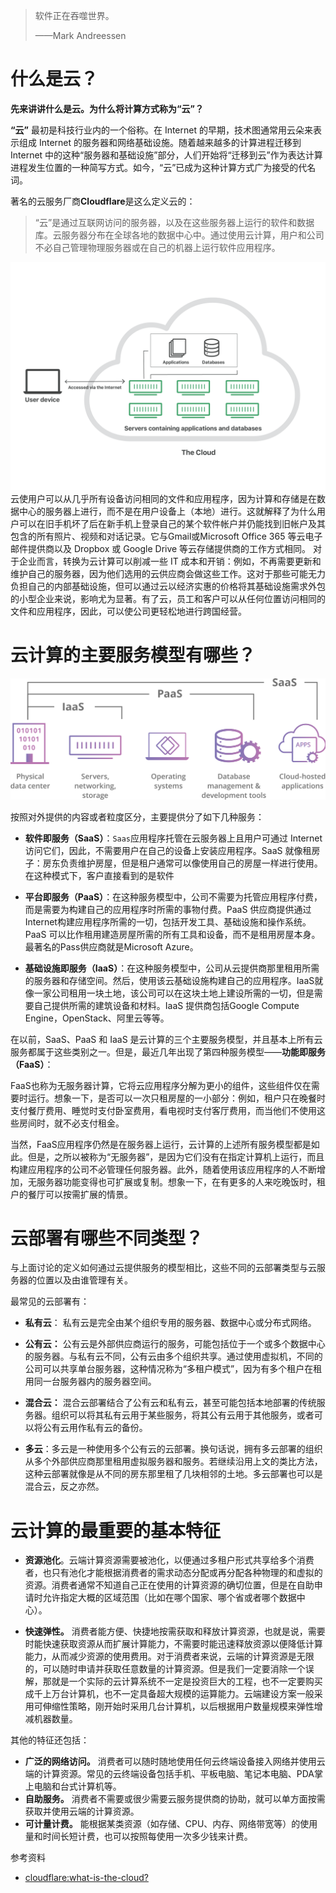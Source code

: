>软件正在吞噬世界。
>
>——Mark Andreessen

# 什么是云？

**先来讲讲什么是云。为什么将计算方式称为“云”？**

**“云”** 最初是科技行业内的一个俗称。在 Internet 的早期，技术图通常用云朵来表示组成 Internet 的服务器和网络基础设施。随着越来越多的计算进程迁移到 Internet 中的这种“服务器和基础设施”部分，人们开始将“迁移到云”作为表达计算进程发生位置的一种简写方式。如今，“云”已成为这种计算方式广为接受的代名词。

著名的云服务厂商**Cloudflare**是这么定义云的：
>“云”是通过互联网访问的服务器，以及在这些服务器上运行的软件和数据库。云服务器分布在全球各地的数据中心中。通过使用云计算，用户和公司不必自己管理物理服务器或在自己的机器上运行软件应用程序。



![what-is-the-cloud](images/what-is-the-cloud.png)
云使用户可以从几乎所有设备访问相同的文件和应用程序，因为计算和存储是在数据中心的服务器上进行，而不是在用户设备上（本地）进行。这就解释了为什么用户可以在旧手机坏了后在新手机上登录自己的某个软件帐户并仍能找到旧帐户及其包含的所有照片、视频和对话记录。它与Gmail或Microsoft Office 365 等云电子邮件提供商以及 Dropbox 或 Google Drive 等云存储提供商的工作方式相同。
对于企业而言，转换为云计算可以削减一些 IT 成本和开销：例如，不再需要更新和维护自己的服务器，因为他们选用的云供应商会做这些工作。这对于那些可能无力负担自己的内部基础设施，但可以通过云以经济实惠的价格将其基础设施需求外包的小型企业来说，影响尤为显著。有了云，员工和客户可以从任何位置访问相同的文件和应用程序，因此，可以使公司更轻松地进行跨国经营。

# 云计算的主要服务模型有哪些？
![saas-paas-iaas-diagram](images/saas-paas-iaas-diagram.svg)

按照对外提供的内容或者粒度区分，主要提供分了如下几种服务：
* **软件即服务（SaaS）**：`Saas`应用程序托管在云服务器上且用户可通过 Internet 访问它们，因此，不需要用户在自己的设备上安装应用程序。SaaS 就像租房子：房东负责维护房屋，但是租户通常可以像使用自己的房屋一样进行使用。在这种模式下，客户直接看到的是软件

* **平台即服务（PaaS）**：在这种服务模型中，公司不需要为托管应用程序付费，而是需要为构建自己的应用程序时所需的事物付费。PaaS 供应商提供通过Internet构建应用程序所需的一切，包括开发工具、基础设施和操作系统。PaaS 可以比作租用建造房屋所需的所有工具和设备，而不是租用房屋本身。最著名的Pass供应商就是Microsoft Azure。
* **基础设施即服务（IaaS）**：在这种服务模型中，公司从云提供商那里租用所需的服务器和存储空间。然后，使用该云基础设施构建自己的应用程序。IaaS就像一家公司租用一块土地，该公司可以在这块土地上建设所需的一切，但是需要自己提供所需的建筑设备和材料。IaaS 提供商包括Google Compute Engine，OpenStack、阿里云等等。

在以前，SaaS、PaaS 和 IaaS 是云计算的三个主要服务模型，并且基本上所有云服务都属于这些类别之一。但是，最近几年出现了第四种服务模型——**功能即服务（FaaS）**：

FaaS也称为无服务器计算，它将云应用程序分解为更小的组件，这些组件仅在需要时运行。想象一下，是否可以一次只租房屋的一小部分：例如，租户只在晚餐时支付餐厅费用、睡觉时支付卧室费用，看电视时支付客厅费用，而当他们不使用这些房间时，就不必支付租金。

当然，FaaS应用程序仍然是在服务器上运行，云计算的上述所有服务模型都是如此。但是，之所以被称为“无服务器”，是因为它们没有在指定计算机上运行，而且构建应用程序的公司不必管理任何服务器。此外，随着使用该应用程序的人不断增加，无服务器功能变得也可扩展或复制。想象一下，在有更多的人来吃晚饭时，租户的餐厅可以按需扩展的情景。


# 云部署有哪些不同类型？
与上面讨论的定义如何通过云提供服务的模型相比，这些不同的云部署类型与云服务器的位置以及由谁管理有关。

最常见的云部署有：

* **私有云**： 私有云是完全由某个组织专用的服务器、数据中心或分布式网络。

* **公有云：** 公有云是外部供应商运行的服务，可能包括位于一个或多个数据中心的服务器。与私有云不同，公有云由多个组织共享。通过使用虚拟机，不同的公司可以共享单台服务器，这种情况称为“多租户模式”，因为有多个租户在租用同一台服务器内的服务器空间。
  
* **混合云：** 混合云部署结合了公有云和私有云，甚至可能包括本地部署的传统服务器。组织可以将其私有云用于某些服务，将其公有云用于其他服务，或者可以将公有云用作私有云的备份。
  
* **多云**：多云是一种使用多个公有云的云部署。换句话说，拥有多云部署的组织从多个外部供应商那里租用虚拟服务器和服务。若继续沿用上文的类比方法，这种云部署就像是从不同的房东那里租了几块相邻的土地。多云部署也可以是混合云，反之亦然。

# 云计算的最重要的基本特征
- **资源池化**。云端计算资源需要被池化，以便通过多租户形式共享给多个消费者，也只有池化才能根据消费者的需求动态分配或再分配各种物理的和虚拟的资源。消费者通常不知道自己正在使用的计算资源的确切位置，但是在自助申请时允许指定大概的区域范围（比如在哪个国家、哪个省或者哪个数据中心）。

- **快速弹性。** 消费者能方便、快捷地按需获取和释放计算资源，也就是说，需要时能快速获取资源从而扩展计算能力，不需要时能迅速释放资源以便降低计算能力，从而减少资源的使用费用。对于消费者来说，云端的计算资源是无限的，可以随时申请并获取任意数量的计算资源。但是我们一定要消除一个误解，那就是一个实际的云计算系统不一定是投资巨大的工程，也不一定要购买成千上万台计算机，也不一定具备超大规模的运算能力。云端建设方案一般采用可伸缩性策略，刚开始时采用几台计算机，以后根据用户数量规模来弹性增减机器数量。

其他的特征还包括：
- **广泛的网络访问。** 消费者可以随时随地使用任何云终端设备接入网络并使用云端的计算资源。常见的云终端设备包括手机、平板电脑、笔记本电脑、PDA掌上电脑和台式计算机等。 
- **自助服务。** 消费者不需要或很少需要云服务提供商的协助，就可以单方面按需获取并使用云端的计算资源。
- **可计量计费。** 能根据某类资源（如存储、CPU、内存、网络带宽等）的使用量和时间长短计费，也可以按照每使用一次多少钱来计费。

参考资料
* [cloudflare:what-is-the-cloud?](https://www.cloudflare.com/zh-cn/learning/cloud/what-is-the-cloud/) 